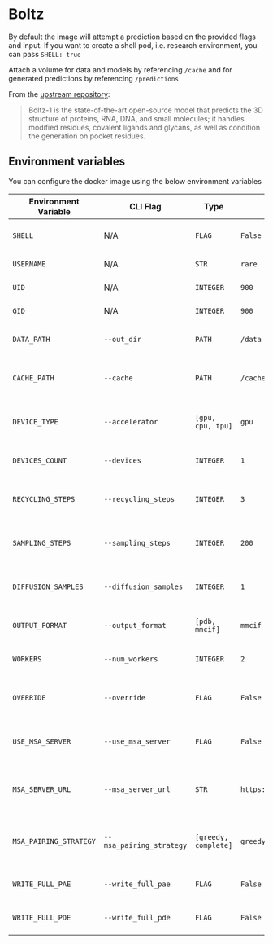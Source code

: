 # Boltz

By default the image will attempt a prediction based on the provided flags and input. If you want to create a shell pod, i.e. research environment, you can pass `SHELL: true`

Attach a volume for data and models by referencing `/cache` and for generated predictions by referencing `/predictions`

From the [upstream repository](https://github.com/jwohlwend/boltz/tree/main):

> Boltz-1 is the state-of-the-art open-source model that predicts the 3D structure of proteins, RNA, DNA, and small molecules; it handles modified residues, covalent ligands and glycans, as well as condition the generation on pocket residues.

## Environment variables

You can configure the docker image using the below environment variables

| Environment Variable   | CLI Flag                 | Type                 | Default Value               | Description                                                         |
| ---------------------- | ------------------------ | -------------------- | --------------------------- | ------------------------------------------------------------------- |
| `SHELL`                | N/A                      | `FLAG`               | `False`                     | Start docker container as a shell                                   |
| `USERNAME`             | N/A                      | `STR`                | `rare`                      | Username for the container                                          |
| `UID`                  | N/A                      | `INTEGER`            | `900`                       | UID to use for the container                                        |
| `GID`                  | N/A                      | `INTEGER`            | `900`                       | GID to use for the container                                        |
| `DATA_PATH`            | `--out_dir`              | `PATH`               | `/data`                     | The path where predictions will be saved.                           |
| `CACHE_PATH`           | `--cache`                | `PATH`               | `/cache`                    | The directory for downloading data and models.                      |
| `DEVICE_TYPE`          | `--accelerator`          | `[gpu, cpu, tpu]`    | `gpu`                       | The type of accelerator to use for predictions.                     |
| `DEVICES_COUNT`        | `--devices`              | `INTEGER`            | `1`                         | The number of devices to use for predictions.                       |
| `RECYCLING_STEPS`      | `--recycling_steps`      | `INTEGER`            | `3`                         | The number of recycling steps to use for predictions.               |
| `SAMPLING_STEPS`       | `--sampling_steps`       | `INTEGER`            | `200`                       | The number of sampling steps to use for predictions.                |
| `DIFFUSION_SAMPLES`    | `--diffusion_samples`    | `INTEGER`            | `1`                         | The number of diffusion samples to use for predictions.             |
| `OUTPUT_FORMAT`        | `--output_format`        | `[pdb, mmcif]`       | `mmcif`                     | The output format for predictions.                                  |
| `WORKERS`              | `--num_workers`          | `INTEGER`            | `2`                         | The number of workers for data loading.                             |
| `OVERRIDE`             | `--override`             | `FLAG`               | `False`                     | Whether to override existing predictions.                           |
| `USE_MSA_SERVER`       | `--use_msa_server`       | `FLAG`               | `False`                     | Whether to use the MSA server to generate MSAs.                     |
| `MSA_SERVER_URL`       | `--msa_server_url`       | `STR`                | `https://api.colabfold.com` | The URL of the MSA server (used only if `--use_msa_server` is set). |
| `MSA_PAIRING_STRATEGY` | `--msa_pairing_strategy` | `[greedy, complete]` | `greedy`                    | The MSA pairing strategy to use (requires `--use_msa_server`).      |
| `WRITE_FULL_PAE`       | `--write_full_pae`       | `FLAG`               | `False`                     | Whether to save the full PAE matrix as a file.                      |
| `WRITE_FULL_PDE`       | `--write_full_pde`       | `FLAG`               | `False`                     | Whether to save the full PDE matrix as a file.                      |
